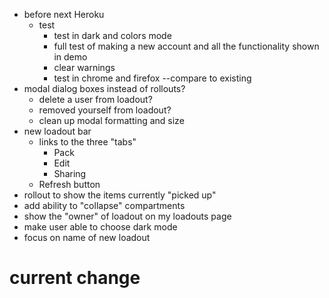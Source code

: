 - before next Heroku
  - test
    - test in dark and colors mode
    - full test of making a new account and all the functionality shown in demo
    - clear warnings
    - test in chrome and firefox
    --compare to existing
- modal dialog boxes instead of rollouts?
  - delete a user from loadout?
  - removed yourself from loadout?
  - clean up modal formatting and size
- new loadout bar
  - links to the three "tabs"
    - Pack
    - Edit
    - Sharing
  - Refresh button
- rollout to show the items currently "picked up"
- add ability to "collapse" compartments
- show the "owner" of loadout on my loadouts page
- make user able to choose dark mode
- focus on name of new loadout

# current change
